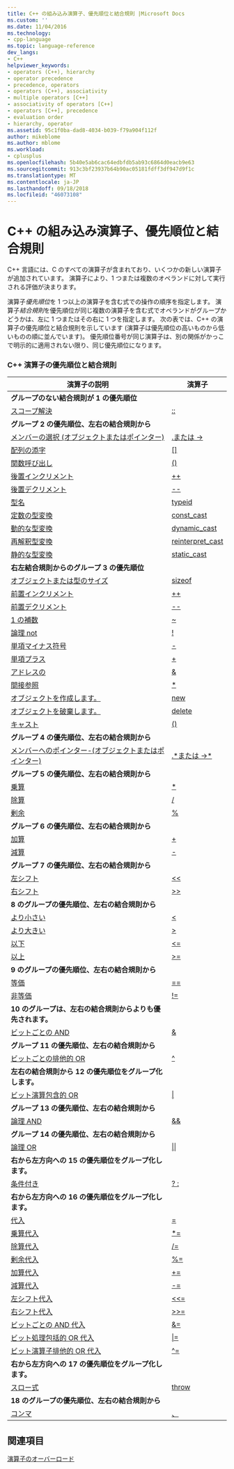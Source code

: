 ```yaml
---
title: C++ の組み込み演算子、優先順位と結合規則 |Microsoft Docs
ms.custom: ''
ms.date: 11/04/2016
ms.technology:
- cpp-language
ms.topic: language-reference
dev_langs:
- C++
helpviewer_keywords:
- operators (C++), hierarchy
- operator precedence
- precedence, operators
- operators (C++), associativity
- multiple operators [C++]
- associativity of operators [C++]
- operators [C++], precedence
- evaluation order
- hierarchy, operator
ms.assetid: 95c1f0ba-dad8-4034-b039-f79a904f112f
author: mikeblome
ms.author: mblome
ms.workload:
- cplusplus
ms.openlocfilehash: 5b40e5ab6cac64edbfdb5ab93c6864d0eacb9e63
ms.sourcegitcommit: 913c3bf23937b64b90ac05181fdff3df947d9f1c
ms.translationtype: MT
ms.contentlocale: ja-JP
ms.lasthandoff: 09/18/2018
ms.locfileid: "46073108"
---
```

# <a name="c-built-in-operators-precedence-and-associativity"></a>C++ の組み込み演算子、優先順位と結合規則

C++ 言語には、C のすべての演算子が含まれており、いくつかの新しい演算子が追加されています。 演算子により、1 つまたは複数のオペランドに対して実行される評価が決まります。

演算子*優先順位*を 1 つ以上の演算子を含む式での操作の順序を指定します。 演算子*結合規則*を優先順位が同じ複数の演算子を含む式でオペランドがグループかどうかは、左に 1 つまたはその右に 1 つを指定します。 次の表では、C++ の演算子の優先順位と結合規則を示しています (演算子は優先順位の高いものから低いものの順に並んでいます)。 優先順位番号が同じ演算子は、別の関係がかっこで明示的に適用されない限り、同じ優先順位になります。

### <a name="c-operator-precedence-and-associativity"></a>C++ 演算子の優先順位と結合規則

|演算子の説明|演算子|
|--------------------------|--------------|
|**グループのない結合規則が 1 の優先順位**|
|[スコープ解決](../cpp/scope-resolution-operator.md)|[::](../cpp/scope-resolution-operator.md)|
|**グループ 2 の優先順位、左右の結合規則から**|
|[メンバーの選択 (オブジェクトまたはポインター)](../cpp/member-access-operators-dot-and.md)|[.または ->](../cpp/member-access-operators-dot-and.md)|
|[配列の添字](../cpp/subscript-operator.md)|[&#91;&#93;](../cpp/subscript-operator.md)|
|[関数呼び出し](../cpp/function-call-operator-parens.md)|[()](../cpp/function-call-operator-parens.md)|
|[後置インクリメント](../cpp/postfix-increment-and-decrement-operators-increment-and-decrement.md)|[++](../cpp/postfix-increment-and-decrement-operators-increment-and-decrement.md)|
|[後置デクリメント](../cpp/postfix-increment-and-decrement-operators-increment-and-decrement.md)|[--](../cpp/postfix-increment-and-decrement-operators-increment-and-decrement.md)|
|[型名](../cpp/typeid-operator.md)|[typeid](../cpp/typeid-operator.md)|
|[定数の型変換](../cpp/const-cast-operator.md)|[const_cast](../cpp/const-cast-operator.md)|
|[動的な型変換](../cpp/dynamic-cast-operator.md)|[dynamic_cast](../cpp/dynamic-cast-operator.md)|
|[再解釈型変換](../cpp/reinterpret-cast-operator.md)|[reinterpret_cast](../cpp/reinterpret-cast-operator.md)|
|[静的な型変換](../cpp/static-cast-operator.md)|[static_cast](../cpp/static-cast-operator.md)|
|**右左結合規則からのグループ 3 の優先順位**|
|[オブジェクトまたは型のサイズ](../cpp/sizeof-operator.md)|[sizeof](../cpp/sizeof-operator.md)|
|[前置インクリメント](../cpp/prefix-increment-and-decrement-operators-increment-and-decrement.md)|[++](../cpp/prefix-increment-and-decrement-operators-increment-and-decrement.md)|
|[前置デクリメント](../cpp/prefix-increment-and-decrement-operators-increment-and-decrement.md)|[--](../cpp/prefix-increment-and-decrement-operators-increment-and-decrement.md)|
|[1 の補数](../cpp/one-s-complement-operator-tilde.md)|[~](../cpp/one-s-complement-operator-tilde.md)|
|[論理 not](../cpp/logical-negation-operator-exclpt.md)|[\!](../cpp/logical-negation-operator-exclpt.md)|
|[単項マイナス符号](../cpp/unary-plus-and-negation-operators-plus-and.md)|[-](../cpp/unary-plus-and-negation-operators-plus-and.md)|
|[単項プラス](../cpp/unary-plus-and-negation-operators-plus-and.md)|[+](../cpp/unary-plus-and-negation-operators-plus-and.md)|
|[アドレスの](../cpp/address-of-operator-amp.md)|[&amp;](../cpp/address-of-operator-amp.md)|
|[間接参照](../cpp/indirection-operator-star.md)|[&#42;](../cpp/indirection-operator-star.md)|
|[オブジェクトを作成します。](../cpp/new-operator-cpp.md)|[new](../cpp/new-operator-cpp.md)|
|[オブジェクトを破棄します。](../cpp/delete-operator-cpp.md)|[delete](../cpp/delete-operator-cpp.md)|
|[キャスト](../cpp/cast-operator-parens.md)|[()](../cpp/cast-operator-parens.md)|
|**グループ 4 の優先順位、左右の結合規則から**|
|[メンバーへのポインター-(オブジェクトまたはポインター)](../cpp/pointer-to-member-operators-dot-star-and-star.md)|[.&#42;または ->&#42;](../cpp/pointer-to-member-operators-dot-star-and-star.md)|
|**グループ 5 の優先順位、左右の結合規則から**|
|[乗算](../cpp/multiplicative-operators-and-the-modulus-operator.md)|[&#42;](../cpp/multiplicative-operators-and-the-modulus-operator.md)|
|[除算](../cpp/multiplicative-operators-and-the-modulus-operator.md)|[/](../cpp/multiplicative-operators-and-the-modulus-operator.md)|
|[剰余](../cpp/multiplicative-operators-and-the-modulus-operator.md)|[%](../cpp/multiplicative-operators-and-the-modulus-operator.md)|
|**グループ 6 の優先順位、左右の結合規則から**|
|[加算](../cpp/additive-operators-plus-and.md)|[+](../cpp/additive-operators-plus-and.md)|
|[減算](../cpp/additive-operators-plus-and.md)|[-](../cpp/additive-operators-plus-and.md)|
|**グループ 7 の優先順位、左右の結合規則から**|
|[左シフト](../cpp/left-shift-and-right-shift-operators-input-and-output.md)|[<<](../cpp/left-shift-and-right-shift-operators-input-and-output.md)|
|[右シフト](../cpp/left-shift-and-right-shift-operators-input-and-output.md)|[>>](../cpp/left-shift-and-right-shift-operators-input-and-output.md)|
|**8 のグループの優先順位、左右の結合規則から**|
|[より小さい](../cpp/relational-operators-equal-and-equal.md)|[<](../cpp/relational-operators-equal-and-equal.md)|
|[より大きい](../cpp/relational-operators-equal-and-equal.md)|[>](../cpp/relational-operators-equal-and-equal.md)|
|[以下](../cpp/relational-operators-equal-and-equal.md)|[<=](../cpp/relational-operators-equal-and-equal.md)|
|[以上](../cpp/relational-operators-equal-and-equal.md)|[>=](../cpp/relational-operators-equal-and-equal.md)|
|**9 のグループの優先順位、左右の結合規則から**|
|[等価](../cpp/equality-operators-equal-equal-and-exclpt-equal.md)|[==](../cpp/equality-operators-equal-equal-and-exclpt-equal.md)|
|[非等価](../cpp/equality-operators-equal-equal-and-exclpt-equal.md)|[\!=](../cpp/equality-operators-equal-equal-and-exclpt-equal.md)|
|**10 のグループは、左右の結合規則からよりも優先されます。**|
|[ビットごとの AND](../cpp/bitwise-and-operator-amp.md)|[&amp;](../cpp/bitwise-and-operator-amp.md)|
|**グループ 11 の優先順位、左右の結合規則から**|
|[ビットごとの排他的 OR](../cpp/bitwise-exclusive-or-operator-hat.md)|[^](../cpp/bitwise-exclusive-or-operator-hat.md)|
|**左右の結合規則から 12 の優先順位をグループ化します。**|
|[ビット演算包含的 OR](../cpp/bitwise-inclusive-or-operator-pipe.md)|[&#124;](../cpp/bitwise-inclusive-or-operator-pipe.md)|
|**グループ 13 の優先順位、左右の結合規則から**|
|[論理 AND](../cpp/logical-and-operator-amp-amp.md)|[&amp;&amp;](../cpp/logical-and-operator-amp-amp.md)|
|**グループ 14 の優先順位、左右の結合規則から**|
|[論理 OR](../cpp/logical-or-operator-pipe-pipe.md)|[&#124;&#124;](../cpp/logical-or-operator-pipe-pipe.md)|
|**右から左方向への 15 の優先順位をグループ化します。**|
|[条件付き](../cpp/conditional-operator-q.md)|[? :](../cpp/conditional-operator-q.md)|
|**右から左方向への 16 の優先順位をグループ化します。**|
|[代入](../cpp/assignment-operators.md)|[=](../cpp/assignment-operators.md)|
|[乗算代入](../cpp/assignment-operators.md)|[&#42;=](../cpp/assignment-operators.md)|
|[除算代入](../cpp/assignment-operators.md)|[/=](../cpp/assignment-operators.md)|
|[剰余代入](../cpp/assignment-operators.md)|[%=](../cpp/assignment-operators.md)|
|[加算代入](../cpp/assignment-operators.md)|[+=](../cpp/assignment-operators.md)|
|[減算代入](../cpp/assignment-operators.md)|[-=](../cpp/assignment-operators.md)|
|[左シフト代入](../cpp/assignment-operators.md)|[<<=](../cpp/assignment-operators.md)|
|[右シフト代入](../cpp/assignment-operators.md)|[>>=](../cpp/assignment-operators.md)|
|[ビットごとの AND 代入](../cpp/assignment-operators.md)|[&amp;=](../cpp/assignment-operators.md)|
|[ビット処理包括的 OR 代入](../cpp/assignment-operators.md)|[&#124;=](../cpp/assignment-operators.md)|
|[ビット演算子排他的 OR 代入](../cpp/assignment-operators.md)|[^=](../cpp/assignment-operators.md)|
|**右から左方向への 17 の優先順位をグループ化します。**|
|[スロー式](../cpp/try-throw-and-catch-statements-cpp.md)|[throw](../cpp/try-throw-and-catch-statements-cpp.md)|
|**18 のグループの優先順位、左右の結合規則から**|
|[コンマ](../cpp/comma-operator.md)|[、](../cpp/comma-operator.md)|

## <a name="see-also"></a>関連項目

[演算子のオーバーロード](operator-overloading.md)